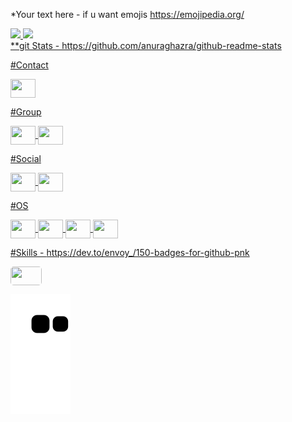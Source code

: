 *Your text here - if u want emojis https://emojipedia.org/

<div>
  <a href="https://github.com/{yourRepoName}">
  <img height="230em" src="https://github-readme-stats.vercel.app/api?username=David-Campos-maker&show_icons=true&theme=midnight-purple&include_all_comits=true&count_private=true"/>
  <img height="275em" src="https://github-readme-stats.vercel.app/api/top-langs/?username=David-Campos-maker&layout=compact&langs_count=16&theme=midnight-purple"/>
</div>
**git Stats - https://github.com/anuraghazra/github-readme-stats

#Contact
<div style="display: inline_block">
  <img align="center" alt="" height="30" width="40" src="https://img.shields.io/badge/Gmail-D14836?style=for-the-badge&logo=gmail&logoColor=white"/>
</div>

#Group
<div style="display: inline_block">
  <img align="center" alt="" height="30" width="40" src="https://img.shields.io/badge/Discord-7289DA?style=for-the-badge&logo=discord&logoColor=white"/>
  <img align="center" alt="" height="30" width="40" src="https://img.shields.io/badge/Slack-4A154B?style=for-the-badge&logo=slack&logoColor=white"/>
</div>

#Social
<div style="display: inline_block">
  <img align="center" alt="" height="30" width="40" src="https://img.shields.io/badge/Instagram-E4405F?style=for-the-badge&logo=instagram&logoColor=white"/>
  <img align="center" alt="" height="30" width="40" src="https://img.shields.io/badge/LinkedIn-0077B5?style=for-the-badge&logo=linkedin&logoColor=white"/>
</div>

#OS
<div style="display: inline_block">
  <img align="center" alt="" height="30" width="40" src="https://img.shields.io/badge/Android-3DDC84?style=for-the-badge&logo=android&logoColor=white"/>
  <img align="center" alt="" height="30" width="40" src="https://img.shields.io/badge/iOS-000000?style=for-the-badge&logo=ios&logoColor=white"/>
  <img align="center" alt="" height="30" width="40" src="https://img.shields.io/badge/Windows-0078D6?style=for-the-badge&logo=windows&logoColor=white"/>
  <img align="center" alt="" height="30" width="40" src="https://img.shields.io/badge/Ubuntu-E95420?style=for-the-badge&logo=ubuntu&logoColor=white"/>
</div>

#Skills - https://dev.to/envoy_/150-badges-for-github-pnk
<div style="display: inline_block">
  <img style="border-radius: 5px" align="center" alt="" height="30" width="50" src="https://img.shields.io/badge/C-00599C?style=for-the-badge&logo=c&logoColor=white"/>
</div>

  
  ![Snake animation](https://github.com/David-Campos-maker/David-Campos-maker/blob/output/github-contribution-grid-snake.svg)
